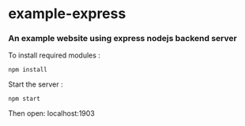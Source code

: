 # example-express
### An example website using express nodejs backend server



To install required modules :
```command line
npm install
```

Start the server :
```command line
npm start
```


Then open: localhost:1903
